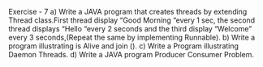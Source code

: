 Exercise - 7
a) Write a JAVA program that creates threads by extending Thread class.First thread display “Good Morning “every 1 sec, the second thread displays “Hello “every 2 seconds and the third display “Welcome” every 3 seconds,(Repeat the same by implementing Runnable).
b) Write a program illustrating is Alive and join ().
c) Write a Program illustrating Daemon Threads. 
d) Write a JAVA program Producer Consumer Problem.
